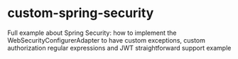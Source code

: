 # custom-spring-security
Full example about Spring Security: how to implement the WebSecurityConfigurerAdapter to have custom exceptions, custom authorization regular expressions and JWT straightforward support example
